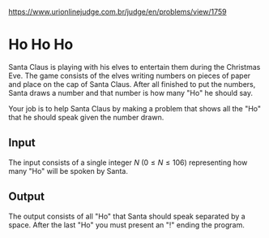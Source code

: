 https://www.urionlinejudge.com.br/judge/en/problems/view/1759

# Ho Ho Ho

Santa Claus is playing with his elves to entertain them during the Christmas
Eve. The game consists of the elves writing numbers on pieces of paper and
place on the cap of Santa Claus. After all finished to put the numbers, Santa
draws a number and that number is how many "Ho" he should say.

Your job is to help Santa Claus by making a problem that shows all the "Ho"
that he should speak given the number drawn.

## Input

The input consists of a single integer $N$ ($0 \leq N \leq 106$) representing
how many "Ho" will be spoken by Santa.

## Output

The output consists of all "Ho" that Santa should speak separated by a space.
After the last "Ho" you must present an "!" ending the program.
